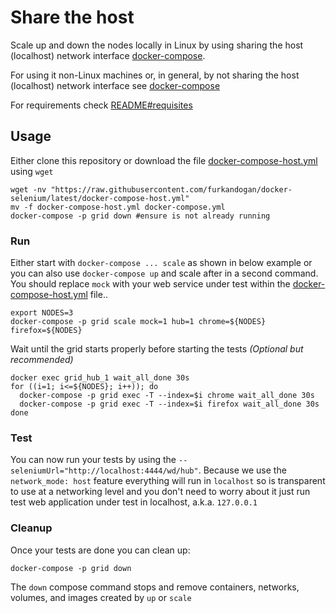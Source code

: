 # Share the host
Scale up and down the nodes locally in Linux by using sharing the host (localhost) network interface [docker-compose](https://docs.docker.com/compose/).

For using it non-Linux machines or, in general, by not sharing the host (localhost) network interface see [docker-compose](./docker-compose.md)

For requirements check [README#requisites](../README.md#requisites)

## Usage
Either clone this repository or download the file [docker-compose-host.yml][] using `wget`

    wget -nv "https://raw.githubusercontent.com/furkandogan/docker-selenium/latest/docker-compose-host.yml"
    mv -f docker-compose-host.yml docker-compose.yml
    docker-compose -p grid down #ensure is not already running

### Run
Either start with `docker-compose ... scale` as shown in below example or you can also use `docker-compose up` and scale after in a second command.
You should replace `mock` with your web service under test within the [docker-compose-host.yml][] file..

    export NODES=3
    docker-compose -p grid scale mock=1 hub=1 chrome=${NODES} firefox=${NODES}

Wait until the grid starts properly before starting the tests _(Optional but recommended)_

    docker exec grid_hub_1 wait_all_done 30s
    for ((i=1; i<=${NODES}; i++)); do
      docker-compose -p grid exec -T --index=$i chrome wait_all_done 30s
      docker-compose -p grid exec -T --index=$i firefox wait_all_done 30s
    done

### Test
You can now run your tests by using the `--seleniumUrl="http://localhost:4444/wd/hub"`.
Because we use the `network_mode: host` feature everything will run in `localhost` so is transparent to use at a networking level and you don't need to worry about it just run test web application under test in localhost, a.k.a. `127.0.0.1`

### Cleanup
Once your tests are done you can clean up:

    docker-compose -p grid down

The `down` compose command stops and remove containers, networks, volumes, and images created by `up` or `scale`

[docker-compose-host.yml]: ../docker-compose-host.yml
